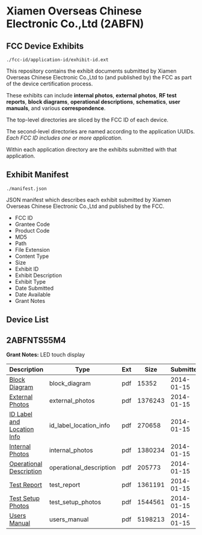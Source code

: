 # Xiamen Overseas Chinese Electronic Co.,Ltd (2ABFN)
## FCC Device Exhibits

```
./fcc-id/application-id/exhibit-id.ext
```

This repository contains the exhibit documents submitted by Xiamen Overseas Chinese Electronic Co.,Ltd to (and published by) the FCC as part of the device certification process.

These exhibits can include **internal photos**, **external photos**, **RF test reports**, **block diagrams**, **operational descriptions**, **schematics**, **user manuals**, and various **correspondence**.

The top-level directories are sliced by the FCC ID of each device.

The second-level directories are named according to the application UUIDs. *Each FCC ID includes one or more application.*

Within each application directory are the exhibits submitted with that application. 

## Exhibit Manifest

```
./manifest.json
```

JSON manifest which describes each exhibit submitted by Xiamen Overseas Chinese Electronic Co.,Ltd and published by the FCC.

- FCC ID
- Grantee Code
- Product Code
- MD5
- Path
- File Extension
- Content Type
- Size
- Exhibit ID
- Exhibit Description
- Exhibit Type
- Date Submitted
- Date Available
- Grant Notes

## Device List
## 2ABFNTS55M4
**Grant Notes:** LED touch display

| Description | Type | Ext | Size | Submitted | Available |
| ----------- | ---- | --- | ---- | --------- | --------- |
| [Block Diagram](2ABFNTS55M4/9abccdf507d5301b33eb7d8456638bb2/2167103.pdf) | block_diagram | pdf | 15352 | 2014-01-15 | 2014-01-15 |
| [External Photos](2ABFNTS55M4/9abccdf507d5301b33eb7d8456638bb2/2167104.pdf) | external_photos | pdf | 1376243 | 2014-01-15 | 2014-01-15 |
| [ID Label and Location Info](2ABFNTS55M4/9abccdf507d5301b33eb7d8456638bb2/2167105.pdf) | id_label_location_info | pdf | 270658 | 2014-01-15 | 2014-01-15 |
| [Internal Photos](2ABFNTS55M4/9abccdf507d5301b33eb7d8456638bb2/2167106.pdf) | internal_photos | pdf | 1380234 | 2014-01-15 | 2014-01-15 |
| [Operational Description](2ABFNTS55M4/9abccdf507d5301b33eb7d8456638bb2/2167107.pdf) | operational_description | pdf | 205773 | 2014-01-15 | 2014-01-15 |
| [Test Report](2ABFNTS55M4/9abccdf507d5301b33eb7d8456638bb2/2167108.pdf) | test_report | pdf | 1361191 | 2014-01-15 | 2014-01-15 |
| [Test Setup Photos](2ABFNTS55M4/9abccdf507d5301b33eb7d8456638bb2/2167109.pdf) | test_setup_photos | pdf | 1544561 | 2014-01-15 | 2014-01-15 |
| [Users Manual](2ABFNTS55M4/9abccdf507d5301b33eb7d8456638bb2/2167110.pdf) | users_manual | pdf | 5198213 | 2014-01-15 | 2014-01-15 |
